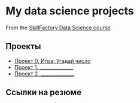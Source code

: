 # My data science projects

From the [SkillFactory Data Science course](https://skillfactory.ru/data-scientist).

## Проекты

* [Проект 0. Игра: Угадай число](project_0)
* [Проект 1. ______________](_____)
* [Проект 2. ______________](_____)

## Ссылки на резюме
